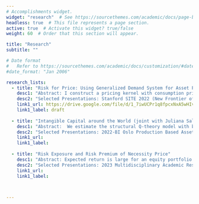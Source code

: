 ```yaml
---
# Accomplishments widget.
widget: "research"  # See https://sourcethemes.com/academic/docs/page-builder/
headless: true  # This file represents a page section.
active: true  # Activate this widget? true/false
weight: 60  # Order that this section will appear.

title: "Research"
subtitle: ""

# Date format
#   Refer to https://sourcethemes.com/academic/docs/customization/#date-format
#date_format: "Jan 2006"

research_lists:
  - title: "Risk for Price: Using Generalized Demand System for Asset Pricing"
    desc1: "Abstract: I construct a pricing kernel with consumption prices and expenditure by decomposing consumer's marginal utility. This pricing kernel explains variation of expected returns across equity portfolios. Consumption-CAPM works when detailed prices are included. "
    desc2: "Selected Presentations: Stanford SITE 2022 (New Frontier of Asset Pricing), 3rd Frontiers of Factor Investing Conference – Poster Session, 19th Chinese Finance Annual Meeting (CFAM); 62nd Annual Southwestern Finance Association (SWFA) Conference, 2023 CFRI&CIRF Joint Conference, Antai College, Shanghai Jiao Tong University, Cheung Kong GSB, Shanghai University of Finance and Economics, Shanghai Advanced Institute of Finance, 2024 Asia Meeting of the Econometric Society, 2024 Five Star Workshop in Finance, 2024 European Winter Meeting of the Econometric Society, 2025 AFFECT workshop"
    link1_url: https://drive.google.com/file/d/1_7iwUCPr1q8fpcxNxA5wHIvSGANQy5hZ/view?usp=sharing
    link1_label: draft
       
  - title: "Intangible Capital around the World (joint with Juliana Salomao, Frederico Belo, Maria Ana Vitorino)"
    desc1: "Abstract:  We estimate the structural Q-theory model with both physical capital and intangible capital in each major equity market. The contribution of intangible capital to the firm’s market value is large across markets. Geographical variation of intangible capital adjustment cost is larger than that of physical capital. "
    desc2: "Selected Presentations: 2022-BI Oslo Production Based Asset Pricing Workshop – Oslo (Coauthor Presentation), SED 2023, Cartagena, Colombia (Coauthor Presentation), 2023 Annual Meeting of the Central Bank Research Association (CEBRA), 2023 Summer Institute of Finance (SIF) Conference, SAIF, Shanghai Jiao Tong University, UIUC (Gies, Coauthor Presentation), University of Houston (econ, Coauthor Presentation), 2024 FMA European Conference (Presentation & Discussion), 2024 China International Conference in Finance, 2024 Econometric Society European Meetings, 2024 NFA Annual Conference, Boston University (Questrom, Coauthor Presentation), Adam Smith Workshop Spring 2025 (Coauthor Presentation)"
    link1_url: 
    link1_label: 
       
  - title: "Risk Exposure and Risk Premium of Necessity Price"
    desc1: "Abstract: Expected return is large for an equity portfolio where cash flow has strong negative correlation to price of necessity goods. This paper uses a quantitative model to explain the propagation of capital-augmenting productivity shock in consumption price and labor share in a multi-sector economy with limited stock market participation. "
    desc2: "Selected Presentations: 2023 Multidisciplinary Academic Research Summit (MARS), Carlson School of Management, University of Minnesota, 2023 Minnesota Family and Friends Conference, Carlson School of Management, University of Minnesota"
    link1_url: 
    link1_label: 
       


---
```

